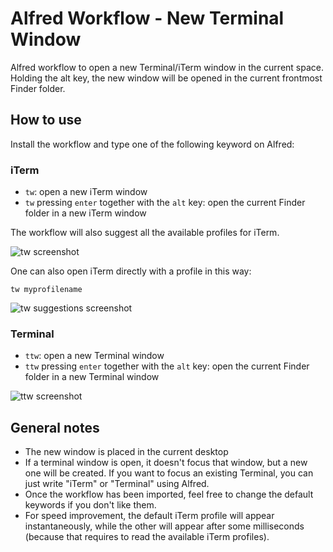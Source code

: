 Alfred Workflow - New Terminal Window
==========================

Alfred workflow to open a new Terminal/iTerm window in the current space. Holding the alt key, the new window will be opened in the current frontmost Finder folder.

How to use
----------

Install the workflow and type one of the following keyword on Alfred:

### iTerm

 - `tw`: open a new iTerm window
 - `tw` pressing `enter` together with the `alt` key: open the current Finder folder in a new iTerm window

The workflow will also suggest all the available profiles for iTerm.

![tw screenshot](https://raw.githubusercontent.com/miromannino/alfred-new-terminal-window/master/screenshots/tw.png "tw screenshot")


One can also open iTerm directly with a profile in this way:

    tw myprofilename

![tw suggestions screenshot](https://raw.githubusercontent.com/miromannino/alfred-new-terminal-window/master/screenshots/tw-suggestions.png "tw screenshot with suggestions")

### Terminal 

 - `ttw`: open a new Terminal window
 - `ttw` pressing `enter` together with the `alt` key: open the current Finder folder in a new Terminal window

 ![ttw screenshot](https://raw.githubusercontent.com/miromannino/alfred-new-terminal-window/master/screenshots/ttw.png "ttw screenshot")


General notes
-------------

- The new window is placed in the current desktop
- If a terminal window is open, it doesn't focus that window, but a new one will be created. If you want
  to focus an existing Terminal, you can just write "iTerm" or "Terminal" using Alfred.
- Once the workflow has been imported, feel free to change the default keywords if you don't like them.
- For speed improvement, the default iTerm profile will appear instantaneously, while the other will appear 
  after some milliseconds (because that requires to read the available iTerm profiles).